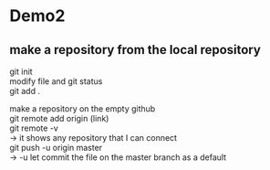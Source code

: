 # Demo2

## make a repository from the local repository
git init  
modify file and git status  
git add .  
  
make a repository on the empty github  
git remote add origin (link)  
git remote -v  
-> it shows any repository that I can connect  
git push -u origin master  
-> -u let commit the file on the master branch as a default  
